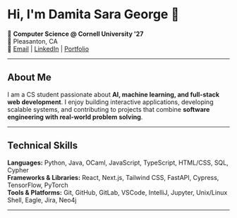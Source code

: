 # Hi, I'm Damita Sara George 🤗

🏫 **Computer Science @ Cornell University '27**  
📍 Pleasanton, CA  
💌 [Email](mailto:damitasg@gmail.com) | [LinkedIn](https://www.linkedin.com/in/damitasg/) | [Portfolio](https://ds-geo.github.io)

---

## About Me
I am a CS student passionate about **AI, machine learning, and full-stack web development**. I enjoy building interactive applications, developing scalable systems, and contributing to projects that combine **software engineering with real-world problem solving**.

---

## Technical Skills

**Languages:** Python, Java, OCaml, JavaScript, TypeScript, HTML/CSS, SQL, Cypher  
**Frameworks & Libraries:** React, Next.js, Tailwind CSS, FastAPI, Cypress, TensorFlow, PyTorch  
**Tools & Platforms:** Git, GitHub, GitLab, VSCode, IntelliJ, Jupyter, Unix/Linux Shell, Eagle, Jira, Neo4j  

---
